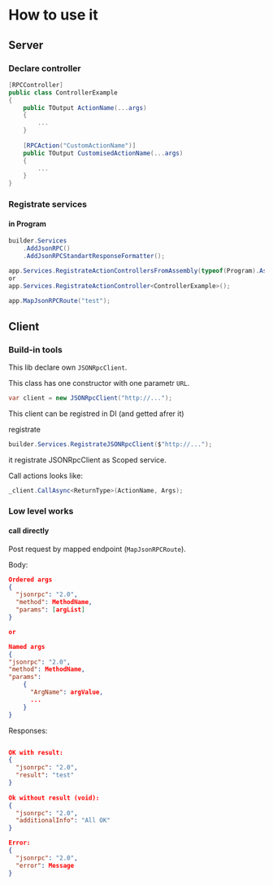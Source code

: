 # How to use it

## Server

### Declare controller

```c#
[RPCController]
public class ControllerExample
{
    public TOutput ActionName(...args)
    {
        ...
    }
    
    [RPCAction("CustomActionName")]
    public TOutput CustomisedActionName(...args)
    {
        ...
    }
}
```

### Registrate services

#### in Program

```c#
builder.Services
    .AddJsonRPC()
    .AddJsonRPCStandartResponseFormatter();
```

```c#
app.Services.RegistrateActionControllersFromAssembly(typeof(Program).Assembly);
or
app.Services.RegistrateActionController<ControllerExample>();
    
app.MapJsonRPCRoute("test");

```

## Client

### Build-in tools

This lib declare own `JSONRpcClient`.

This class has one constructor with one parametr `URL`.

```c#
var client = new JSONRpcClient("http://...");
```

This client can be registred in DI (and getted afrer it)

registrate
```c#
builder.Services.RegistrateJSONRpcClient($"http://...");
```

it registrate JSONRpcClient as Scoped service.

Call actions looks like:
```c#
_client.CallAsync<ReturnType>(ActionName, Args);
```

### Low level works

#### call directly

Post request by mapped endpoint (`MapJsonRPCRoute`).

Body:
```json
Ordered args
{
  "jsonrpc": "2.0",
  "method": MethodName,
  "params": [argList]
}

or

Named args
{
"jsonrpc": "2.0",
"method": MethodName,
"params":
    {
      "ArgName": argValue,
      ...
    }
}
```


Responses:

```json

OK with result:
{
  "jsonrpc": "2.0",
  "result": "test"
}
        
Ok without result (void):
{
  "jsonrpc": "2.0",
  "additionalInfo": "All OK"
}

Error:
{
  "jsonrpc": "2.0",
  "error": Message
}
```
